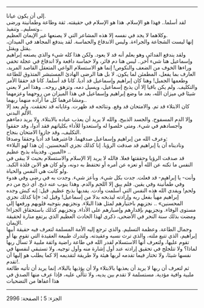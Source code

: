 ------------------------------------------------------------------------

إلى أن يكون عيانا.  
لقد أسلما.. فهذا هو الإسلام. هذا هو الإسلام في حقيقته. ثقة وطاعة
وطمأنينة ورضى وتسليم.. وتنفيذ..  
وكلاهما لا يجد في نفسه إلا هذه المشاعر التي لا يصنعها غير الإيمان
العظيم.  
إنها ليست الشجاعة والجراءة. وليس الاندفاع والحماسة. لقد يندفع المجاهد في
الميدان، يقتل ويقتل.  
ولقد يندفع الفدائي وهو يعلم أنه قد لا يعود. ولكن هذا كله شيء والذي يصنعه
إبراهيم وإسماعيل هنا شيء آخر.. ليس هنا دم فائر، ولا حماسة دافعة ولا
اندفاع في عجلة تخفي وراءها الخوف من الضعف والنكوص! إنما هو الاستسلام
الواعي المتعقل القاصد المريد، العارف بما يفعل، المطمئن لما يكون. لا بل
هنا الرضى الهادئ المستبشر المتذوق للطاعة وطعمها الجميل! وهنا كان إبراهيم
وإسماعيل قد أديا. كانا قد أسلما. كانا قد حققا الأمر والتكليف. ولم يكن
باقيا إلا أن يذبح إسماعيل، ويسيل دمه، وتزهق روحه.. وهذا أمر لا يعني شيئا
في ميزان الله، بعد ما وضع إبراهيم وإسماعيل في هذا الميزان من روحهما
وعزمهما ومشاعرهما كل ما أراده منهما ربهما..  
كان الابتلاء قد تم. والامتحان قد وقع. ونتائجه قد ظهرت. وغاياته قد تحققت.
ولم يعد إلا الألم البدني.  
وإلا الدم المسفوح. والجسد الذبيح. والله لا يريد أن يعذب عباده بالابتلاء.
ولا يريد دماءهم وأجسادهم في شيء. ومتى خلصوا له واستعدوا للأداء بكلياتهم
فقد أدوا، وقد حققوا التكليف، وقد جازوا الامتحان بنجاح.  
وعرف الله من إبراهيم وإسماعيل صدقهما. فاعتبرهما قد أديا وحققا وصدقا:  
«وناديناه أن يا إبراهيم قد صدقت الرؤيا. إنا كذلك نجزي المحسنين. إن هذا
لهو البلاء المبين. وفديناه بذبح عظيم» ..  
قد صدقت الرؤيا وحققتها فعلا. فالله لا يريد إلا الإسلام والاستسلام بحيث
لا يبقى في النفس ما تكنه عن الله أو تعزه عن أمره أو تحتفظ به دونه، ولو
كان هو الابن فلذة الكبد. ولو كانت هي النفس والحياة.  
وأنت- يا إبراهيم- قد فعلت. جدت بكل شيء. وبأعز شيء. وجدت به في رضى وفي
هدوء وفي طمأنينة وفي يقين. فلم يبق إلا اللحم والدم. وهذا ينوب عنه ذبح.
أي ذبح من دم ولحم! ويفدي الله هذه النفس التي أسلمت وأدت. يفديها بذبح
عظيم. قيل: إنه كبش وجده إبراهيم مهيأ بفعل ربه وإرادته ليذبحه بدلا من
إسماعيل! وقيل له: «إنا كذلك نجزي المحسنين» .. نجزيهم باختيارهم لمثل هذا
البلاء. ونجزيهم بتوجيه قلوبهم ورفعها إلى مستوى الوفاء. ونجزيهم بإقدارهم
وإصبارهم على الأداء. ونجزيهم كذلك باستحقاق الجزاء! ومضت بذلك سنة النحر
في الأضحى، ذكرى لهذا الحادث العظيم الذي يرتفع منارة لحقيقة الإيمان.  
وجمال الطاعة. وعظمة التسليم. والذي ترجع إليه الأمة المسلمة لتعرف فيه
حقيقة أبيها إبراهيم، الذي تتبع ملته، والذي ترث نسبه وعقيدته. ولتدرك
طبيعة العقيدة التي تقوم بها أو تقوم عليها، ولتعرف أنها الاستسلام لقدر
الله في طاعة راضية واثقة ملبية لا تسأل ربها لماذا؟ ولا تتلجلج في تحقيق
إرادته عند أول إشارة منه وأول توجيه. ولا تستبقي لنفسها في نفسها شيئا،
ولا تختار فيما تقدمه لربها هيئة ولا طريقة لتقديمه إلا كما يطلب هو إليها
أن تقدم!.  
ثم لتعرف أن ربها لا يريد أن يعذبها بالابتلاء ولا أن يؤذيها بالبلاء، إنما
يريد أن تأتيه طائعة ملبية وافية مؤدية. مستسلمة لا تقدم بين يديه، ولا
تتألى عليه، فإذا عرف منها الصدق في هذا أعفاها من التضحيات

------------------------------------------------------------------------

الجزء: 5 ¦ الصفحة: 2996
